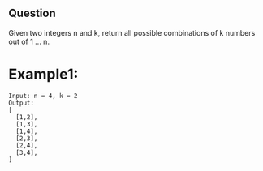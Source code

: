 ## Question
Given two integers n and k, return all possible combinations of k numbers out of 1 ... n.

# Example1:
```
Input: n = 4, k = 2
Output:
[
  [1,2],
  [1,3],
  [1,4],
  [2,3],
  [2,4],
  [3,4],
]
```
